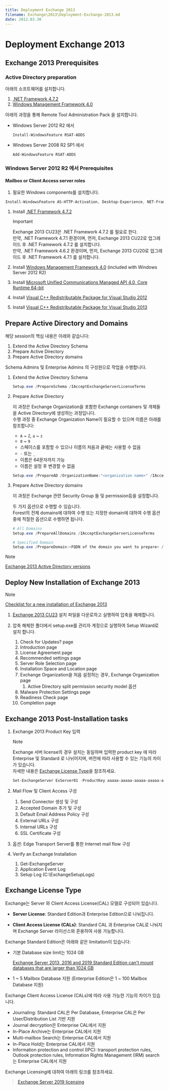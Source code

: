 ```yaml
---
title: Deployment Exchange 2013
filename: Exchange\2013\Deployment-Exchange-2013.md
date: 2012.03.30
---
```


# Deployment Exchange 2013

## Exchange 2013 Prerequisites

### Active Directory preparation

아래의 소프트웨어를 설치합니다.

1. [.NET Framework 4.7.2](https://download.microsoft.com/download/6/E/4/6E48E8AB-DC00-419E-9704-06DD46E5F81D/NDP472-KB4054530-x86-x64-AllOS-ENU.exe)
1. [Windows Management Framework 4.0](https://www.microsoft.com/download/details.aspx?id=40855)

아래의 과정을 통해 Remote Tool Administration Pack 을 설치합니다.

- Windows Server 2012 R2 에서

    ```powershell-interactive
    Install-WindowsFeature RSAT-ADDS
    ```

- Windows Server 2008 R2 SP1 에서

    ```powershell-interactive
    Add-WindowsFeature RSAT-ADDS
    ```

### Windows Server 2012 R2 에서 Prerequisites

#### Mailbox or Client Access server roles

1. 필요한 Windows components를 설치합니다.

```powershell
Install-WindowsFeature AS-HTTP-Activation, Desktop-Experience, NET-Framework-45-Features, RPC-over-HTTP-proxy, RSAT-Clustering, RSAT-Clustering-CmdInterface, RSAT-Clustering-Mgmt, RSAT-Clustering-PowerShell, Web-Mgmt-Console, WAS-Process-Model, Web-Asp-Net45, Web-Basic-Auth, Web-Client-Auth, Web-Digest-Auth, Web-Dir-Browsing, Web-Dyn-Compression, Web-Http-Errors, Web-Http-Logging, Web-Http-Redirect, Web-Http-Tracing, Web-ISAPI-Ext, Web-ISAPI-Filter, Web-Lgcy-Mgmt-Console, Web-Metabase, Web-Mgmt-Console, Web-Mgmt-Service, Web-Net-Ext45, Web-Request-Monitor, Web-Server, Web-Stat-Compression, Web-Static-Content, Web-Windows-Auth, Web-WMI, Windows-Identity-Foundation, RSAT-ADDS
```

1. Install [.NET Framework 4.7.2](https://download.microsoft.com/download/6/E/4/6E48E8AB-DC00-419E-9704-06DD46E5F81D/NDP472-KB4054530-x86-x64-AllOS-ENU.exe)

    > [!IMPORTANT]
    > Exchange 2013 CU23은 .NET Framework 4.7.2 를 필요로 한다.  
    > 만약, .NET Framework 4.7.1 환경이며, 먼저, Exchange 2013 CU22로 업그레이드 후 .NET Framework 4.7.2 를 설치합니다.  
    > 만약, .NET Framework 4.6.2 환경이며, 먼저, Exchange 2013 CU20로 업그레이드 후 .NET Framework 4.7.1 를 설치합니다.

1. Install [Windows Management Framework 4.0](https://www.microsoft.com/download/details.aspx?id=40855) (included with Windows Server 2012 R2)

1. Install [Microsoft Unified Communications Managed API 4.0, Core Runtime 64-bit](https://www.microsoft.com/download/details.aspx?id=34992)

1. Install [Visual C++ Redistributable Package for Visual Studio 2012](https://www.microsoft.com/download/details.aspx?id=30679)

1. Install [Visual C++ Redistributable Package for Visual Studio 2013](https://www.microsoft.com/download/details.aspx?id=40784)


## Prepare Active Directory and Domains

해당 session의 핵심 내용은 아래와 같습니다:

1. Extend the Active Directory Schema
1. Prepare Active Directory
1. Prepare Active Directory domains

Schema Admins 및 Enterprise Admins 의 구성원으로 작업을 수행합니다.

1. Extend the Active Directory Schema

    ```powershell
    Setup.exe /PrepareSchema /IAcceptExchangeServerLicenseTerms
    ```

1. Prepare Active Directory

    이 과정은 Exchange Organization을 포함한 Exchange containers 및 개체들을 Active Directory에 생성하는 과정입니다.  
    수행 과정 중 Exchange Organization Name이 필요할 수 있으며 이름은 아래를 참조합니다:
    
    - `A` ~ `Z`, `a` ~ `z`
    - `0` ~ `9`
    - 스페이스를 포함할 수 있으나 이름의 처음과 끝에는 사용할 수 없음
    - `-` 또는 `_`
    - 이름은 64문자까지 가능
    - 이름은 설정 후 변경할 수 없음
    
    ```powershell
    Setup.exe /PrepareAD /OrganizationName:"<organization name>" /IAcceptExchangeServerLicenseTerms
    ```
1. Prepare Active Directory domains

    이 과정은 Exchange  관련 Security Group 들 및 permission등을 설정합니다.  

    두 가지 옵션으로 수행할 수 있습니다.  
    Forest의 전체 domains에 대하여 수행 또는 지정한 domain에 대하여 수행 옵션 중에 적절한 옵션으로 수행하면 됩니다.

    ```powershell
    # All Domains
    Setup.exe /PrepareAllDomains /IAcceptExchangeServerLicenseTerms
    
    # Specified Domain
    Setup.exe /PrepareDomain:<FQDN of the domain you want to prepare> /IAcceptExchangeServerLicenseTerms
    ```

> [!NOTE]
> [Exchange 2013 Active Directory versions](https://docs.microsoft.com/en-us/exchange/prepare-active-directory-and-domains-exchange-2013-help#exchange-2013-active-directory-versions)


## Deploy New Installation of Exchange 2013

> [!NOTE]
> [Checklist for a new installation of Exchange 2013](https://docs.microsoft.com/en-us/exchange/checklist-perform-a-new-installation-of-exchange-2013-exchange-2013-help)

1. [Exchange 2013 CU23](https://www.microsoft.com/en-us/download/details.aspx?id=58392) 설치 파일을 다운로하고 실행하여 압축을 해제합니다.

1. 압축 해체한 폴더에서 setup.exe를 관리자 계정으로 실행하여 Setup Wizard로 설치 합니다.
    1. Check for Updates? page
    1. Introduction page
    1. License Agreement page
    1. Recommended settings page
    1. Server Role Selection page
    1. Installation Space and Location page
    1. Exchange Organization을 처음 설정하는 경우, Exchange Organization page
        1. Active Directory split permission security model 옵션
    1. Malware Protection Settings page
    1. Readiness Check page
    1. Completion page


## Exchange 2013 Post-Installation tasks

 1. Exchange 2013 Product Key 입력
 
    > [!NOTE]
    > Exchange 서버 license의 경우 설치는 동일하며 입력한 product key 에 따라 Enterprise 및 Standard 로 나뉘어지며, 버전에 따라 사용할 수 있는 기능의 차이가 있습니다.  
    > 자세한 내용은 [Exchange License Type](#Exchange-License-Type)을 참조하세요.

    ```powershell
    Set-ExchangeServer ExServer01 -ProductKey aaaaa-aaaaa-aaaaa-aaaaa-aaaaa
    ```

1. Mail Flow 및 Client Access 구성
    1. Send Connector 생성 및 구성
    1. Accepted Domain 추가 및 구성
    1. Default Email Address Policy 구성
    1. External URLs 구성
    1. Internal URLs 구성
    1. SSL Certificate 구성

1. 옵션: Edge Transport Server를 통한 Internet mail flow 구성

1. Verify an Exchange Installation
    1. Get-ExchangeServer
    1. Application Event Log
    1. Setup Log (C:\ExchangeSetupLogs)


## Exchange License Type

Exchange는 Server 와 Client Access License(CAL) 모델로 구성되어 있습니다.

- **Server License**: Standard Edition과 Enterprise Edition으로 나눠집니다.

- **Client Access License (CALs)**: Standard CAL 과 Enterprise CAL로 나눠지며 Exchange Server 라이선스와 혼용하여 사용 가능합니다.


Exchange Standard Edition은 아래와 같은 limitation이 있습니다:

- 기본 Database size limit는 1024 GB

    [Exchange Server 2013, 2016 and 2019 Standard Edition can't mount databases that are larger than 1024 GB](https://docs.microsoft.com/en-us/exchange/troubleshoot/administration/exchange-cannot-mount-database-larger-than-1024-gb)

- 1 ~ 5 Mailbox Database 지원 (Enterprise Edition은 1 ~ 100 Mailbox Database 지원)

Exchange Client Access License (CALs)에 따라 사용 가능한 기능의 차이가 있습니다.

- Journaling: Standard CAL은 Per Database, Enterprise CAL은 Per User/Distribution List 기반 지원
- Journal decryption은 Enterprise CAL에서 지원
- In-Place Archive는 Enterprise CAL에서 지원
- Multi-mailbox Search는 Enterprise CAL에서 지원
- In-Place Hold는 Enterprise CAL에서 지원
- Information protection and control (IPC): transport protection rules, Outlook protection rules, Information Rights Management (IRM) search 는 Enterprise CAL에서 지원

Exchange Licensing에 대하여 아래의 링크를 참조하세요.

> [Exchange Server 2019 licensing](https://www.microsoft.com/en-in/microsoft-365/exchange/microsoft-exchange-server-licensing-licensing-overview)
